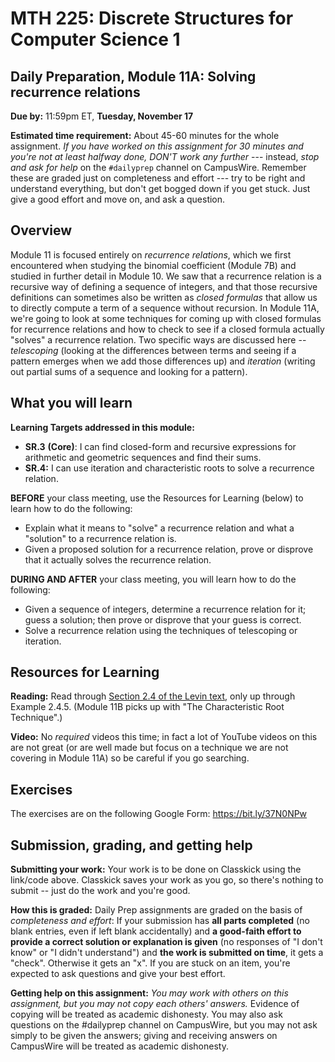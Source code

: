 # MTH 225: Discrete Structures for Computer Science 1 

## Daily Preparation, Module 11A: Solving recurrence relations

**Due by:** 11:59pm ET, **Tuesday, November 17** 

**Estimated time requirement:** About 45-60 minutes for the whole assignment. *If you have worked on this assignment for 30 minutes and you're not at least halfway done, DON'T work any further* --- instead, *stop and ask for help* on the `#dailyprep` channel on CampusWire. Remember these are graded just on completeness and effort --- try to be right and understand everything, but don't get bogged down if you get stuck. Just give a good effort and move on, and ask a question. 



## Overview 

Module 11 is focused entirely on *recurrence relations*, which we first encountered when studying the binomial coefficient (Module 7B) and studied in further detail in Module 10. We saw that a recurrence relation is a recursive way of defining a sequence of integers, and that those recursive definitions can sometimes also be written as *closed formulas* that allow us to directly compute a term of a sequence without recursion. In Module 11A, we're going to look at some techniques for coming up with closed formulas for recurrence relations and how to check to see if a closed formula actually "solves" a recurrence relation. Two specific ways are discussed here -- *telescoping* (looking at the differences between terms and seeing if a pattern emerges when we add those differences up) and *iteration* (writing out partial sums of a sequence and looking for a pattern). 



## What you will learn 

**Learning Targets addressed in this module:** 

-   **SR.3**  **(Core)**: I can find closed-form and recursive expressions for arithmetic and geometric sequences and find their sums.
-   **SR.4:** I can use iteration and characteristic roots to solve a recurrence relation.

**BEFORE** your class meeting, use the Resources for Learning (below) to learn how to do the following: 

- Explain what it means to "solve" a recurrence relation and what a "solution" to a recurrence relation is. 
- Given a proposed solution for a recurrence relation, prove or disprove that it actually solves the recurrence relation. 


**DURING AND AFTER** your class meeting, you will learn how to do the following: 

- Given a sequence of integers, determine a recurrence relation for it; guess a solution; then prove or disprove that your guess is correct. 
- Solve a recurrence relation using the techniques of telescoping or iteration. 

## Resources for Learning

**Reading:** Read through [Section 2.4 of the Levin text](http://discrete.openmathbooks.org/dmoi3/sec_recurrence.html), only up through Example 2.4.5.  (Module 11B picks up with "The Characteristic Root Technique".) 

**Video:** No *required* videos this time; in fact a lot of YouTube videos on this are not great (or are well made but focus on a technique we are not covering in Module 11A) so be careful if you go searching. 



## Exercises

The exercises are on the following Google Form: https://bit.ly/37N0NPw 


## Submission, grading, and getting help 

**Submitting your work:** Your work is to be done on Classkick using the link/code above. Classkick saves your work as you go, so there's nothing to submit -- just do the work and you're good. 

**How this is graded:** Daily Prep assignments are graded on the basis of *completeness and effort*: If your submission has **all parts completed** (no blank entries, even if left blank accidentally) and **a good-faith effort to provide a correct solution or explanation is given** (no responses of "I don't know" or "I didn't understand") and **the work is submitted on time**, it gets a "check". Otherwise it gets an "x". If you are stuck on an item, you're expected to ask questions and give your best effort.  

**Getting help on this assignment:** *You may work with others on this assignment, but you may not copy each others' answers.* Evidence of copying will be treated as academic dishonesty. You may also ask questions on the #dailyprep channel on CampusWire, but you may not ask simply to be given the answers; giving and receiving answers on CampusWire will be treated as academic dishonesty.
<!--stackedit_data:
eyJoaXN0b3J5IjpbLTE5MTQ2Njc4OTddfQ==
-->